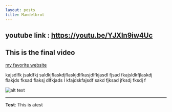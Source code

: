 ```yaml
---
layout: posts
title: Mandelbrot
---
```

## youtube link : https://youtu.be/YJXIn9iw4Uc    
## This is the final video


[my favorite website](https://youtu.be/YJXIn9iw4Uc)



kajsdlfk jsaldfkj saldkjflaskdjflaskjdlfkasjdlfkjasdl fjsad fkajsldkfjlaskdj flakjds fksad flaksj dlfkjads l
kfajdskfajsdf sakd fjksad jfksdj fksdj f



![alt text](../assets/images/grouppic.jpg "Team Picture")

---
**Test**: This is atest
